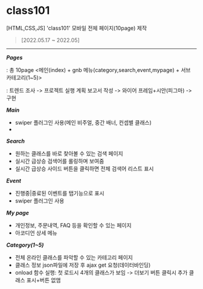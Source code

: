 # class101
[HTML,CSS,JS] 'class101' 모바일 전체 페이지(10page) 제작
> [2022.05.17 ~ 2022.05]

***
***Pages***

: 총 10page <메인(index) + gnb 메뉴(category,search,event,mypage) + 서브 카테고리(1~5)>

: 트렌드 조사 -> 프로젝트 실행 계획 보고서 작성 -> 와이어 프레임+시안(피그마) -> 구현

***Main***
* swiper 플러그인 사용(메인 비주얼, 중간 배너, 컨셉별 클래스)
* 

***Search***
* 원하는 클래스를 바로 찾아볼 수 있는 검색 페이지
* 실시간 급상승 검색어를 롤링하며 보여줌
* 실시간 급상승 사이드 버튼을 클릭하면 전체 검색어 리스트 표시

***Event***
* 진행중|중료된 이벤트를 탭기능으로 표시
* swiper 플러그인 사용

***My page***
* 개인정보, 주문내역, FAQ 등을 확인할 수 있는 페이지
* 아코디언 상세 메뉴

***Category(1~5)***
* 전체 온라인 클래스를 파악할 수 있는 카테고리 페이지
* 클래스 정보 json파일에 저장 후 ajax get 요청(데이터바인딩)
* onload 함수 실행: 첫 로드시 4개의 클래스가 보임 -> 더보기 버튼 클릭시 추가 클래스 표시+버튼 없앰
